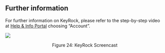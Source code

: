 ## Further information

For further information on KeyRock, please refer to the step-by-step video at
[Help & Info Portal](https://fiware-academy.readthedocs.io/en/latest/security/keyrock)
choosing “Account”.

![](https://raw.githubusercontent.com/ging/fiware-idm/master/doc/resources/UserGuide_screencast.png)

<p align="center">Figure 24: KeyRock Screencast</p>
